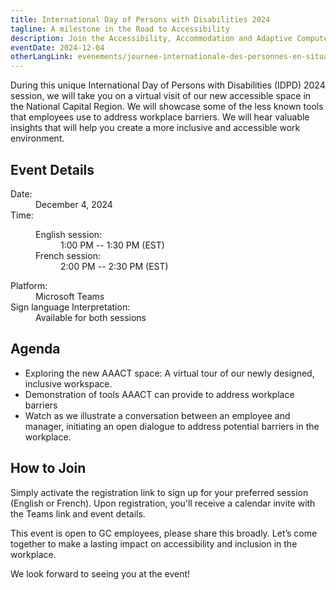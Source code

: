```yaml
---
title: International Day of Persons with Disabilities 2024
tagline: A milestone in the Road to Accessibility
description: Join the Accessibility, Accommodation and Adaptive Computer Technology (AAACT) team for an inclusive and engaging virtual event!
eventDate: 2024-12-04
otherLangLink: evenements/journee-internationale-des-personnes-en-situation-de-handicap-2024
---
```


During this unique International Day of Persons with Disabilities (IDPD) 2024 session, we will take you on a virtual visit of our new accessible space in the National Capital Region. We will showcase some of the less known tools that employees use to address workplace barriers. We will hear valuable insights that will help you create a more inclusive and accessible work environment.

## Event Details

<dl>
	<dt>Date:</dt>
	<dd class="mrgn-lft-md">December 4, 2024</dd>
	<dt>Time:</dt>
	<dd class="mrgn-lft-md">
	<dl class="mrgn-lft-lg">
		<dt>English session:</dt>
		<dd class="mrgn-lft-md">1:00 PM -- 1:30 PM (EST)</dd>
		<dt>French session:</dt>
		<dd class="mrgn-lft-md">2:00 PM -- 2:30 PM (EST)</dd>
	</dl>
	</dd>
	<dt>Platform:</dt>
	<dd class="mrgn-lft-md">Microsoft Teams</dd>
	<dt>Sign language Interpretation:</dt>
	<dd class="mrgn-lft-md">Available for both sessions</dd>
</dl>

## Agenda

- Exploring the new AAACT space: A virtual tour of our newly designed, inclusive workspace.
- Demonstration of tools AAACT can provide to address workplace barriers
- Watch as we illustrate a conversation between an employee and manager, initiating an open dialogue to address potential barriers in the workplace.

## How to Join

Simply activate the registration link to sign up for your preferred session (English or French). Upon registration, you'll receive a calendar invite with the Teams link and event details.

This event is open to GC employees, please share this broadly. Let’s come together to make a lasting impact on accessibility and inclusion in the workplace.

We look forward to seeing you at the event!
